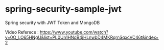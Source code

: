 # spring-security-sample-jwt

Spring security with JWT Token and MongoDB 

Video Referece : https://www.youtube.com/watch?v=0O_LO65HNgU&list=PL0Un1HNdB4jHLnwbD4MKRqrnSqxcVC46t&index=2


